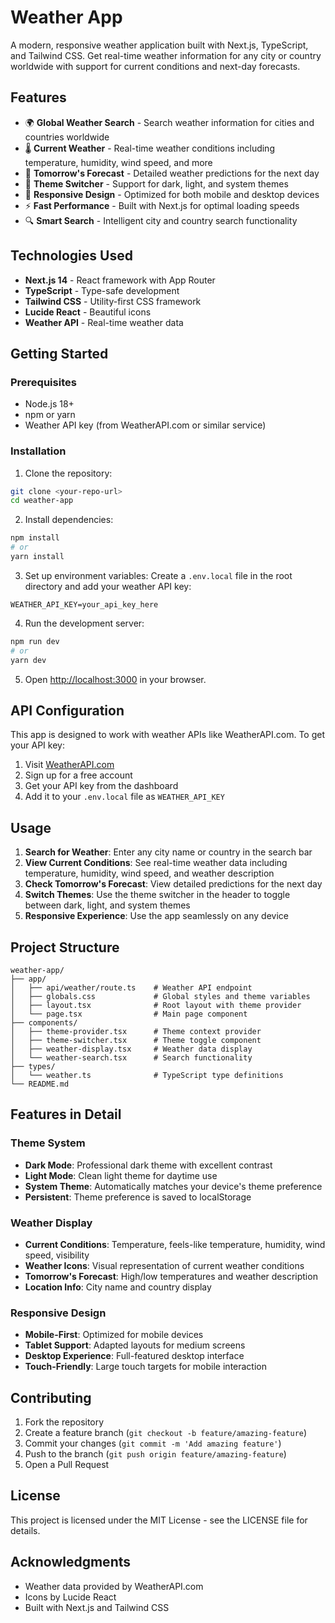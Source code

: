 # Weather App

A modern, responsive weather application built with Next.js, TypeScript, and Tailwind CSS. Get real-time weather information for any city or country worldwide with support for current conditions and next-day forecasts.

## Features

- 🌍 **Global Weather Search** - Search weather information for cities and countries worldwide
- 🌡️ **Current Weather** - Real-time weather conditions including temperature, humidity, wind speed, and more
- 📅 **Tomorrow's Forecast** - Detailed weather predictions for the next day
- 🎨 **Theme Switcher** - Support for dark, light, and system themes
- 📱 **Responsive Design** - Optimized for both mobile and desktop devices
- ⚡ **Fast Performance** - Built with Next.js for optimal loading speeds
- 🔍 **Smart Search** - Intelligent city and country search functionality

## Technologies Used

- **Next.js 14** - React framework with App Router
- **TypeScript** - Type-safe development
- **Tailwind CSS** - Utility-first CSS framework
- **Lucide React** - Beautiful icons
- **Weather API** - Real-time weather data

## Getting Started

### Prerequisites

- Node.js 18+ 
- npm or yarn
- Weather API key (from WeatherAPI.com or similar service)

### Installation

1. Clone the repository:
```bash
git clone <your-repo-url>
cd weather-app
```

2. Install dependencies:
```bash
npm install
# or
yarn install
```

3. Set up environment variables:
Create a `.env.local` file in the root directory and add your weather API key:
```env
WEATHER_API_KEY=your_api_key_here
```

4. Run the development server:
```bash
npm run dev
# or
yarn dev
```

5. Open [http://localhost:3000](http://localhost:3000) in your browser.

## API Configuration

This app is designed to work with weather APIs like WeatherAPI.com. To get your API key:

1. Visit [WeatherAPI.com](https://www.weatherapi.com/)
2. Sign up for a free account
3. Get your API key from the dashboard
4. Add it to your `.env.local` file as `WEATHER_API_KEY`

## Usage

1. **Search for Weather**: Enter any city name or country in the search bar
2. **View Current Conditions**: See real-time weather data including temperature, humidity, wind speed, and weather description
3. **Check Tomorrow's Forecast**: View detailed predictions for the next day
4. **Switch Themes**: Use the theme switcher in the header to toggle between dark, light, and system themes
5. **Responsive Experience**: Use the app seamlessly on any device

## Project Structure

```
weather-app/
├── app/
│   ├── api/weather/route.ts    # Weather API endpoint
│   ├── globals.css             # Global styles and theme variables
│   ├── layout.tsx              # Root layout with theme provider
│   └── page.tsx                # Main page component
├── components/
│   ├── theme-provider.tsx      # Theme context provider
│   ├── theme-switcher.tsx      # Theme toggle component
│   ├── weather-display.tsx     # Weather data display
│   └── weather-search.tsx      # Search functionality
├── types/
│   └── weather.ts              # TypeScript type definitions
└── README.md
```

## Features in Detail

### Theme System
- **Dark Mode**: Professional dark theme with excellent contrast
- **Light Mode**: Clean light theme for daytime use
- **System Theme**: Automatically matches your device's theme preference
- **Persistent**: Theme preference is saved to localStorage

### Weather Display
- **Current Conditions**: Temperature, feels-like temperature, humidity, wind speed, visibility
- **Weather Icons**: Visual representation of current weather conditions
- **Tomorrow's Forecast**: High/low temperatures and weather description
- **Location Info**: City name and country display

### Responsive Design
- **Mobile-First**: Optimized for mobile devices
- **Tablet Support**: Adapted layouts for medium screens
- **Desktop Experience**: Full-featured desktop interface
- **Touch-Friendly**: Large touch targets for mobile interaction

## Contributing

1. Fork the repository
2. Create a feature branch (`git checkout -b feature/amazing-feature`)
3. Commit your changes (`git commit -m 'Add amazing feature'`)
4. Push to the branch (`git push origin feature/amazing-feature`)
5. Open a Pull Request

## License

This project is licensed under the MIT License - see the LICENSE file for details.

## Acknowledgments

- Weather data provided by WeatherAPI.com
- Icons by Lucide React
- Built with Next.js and Tailwind CSS
